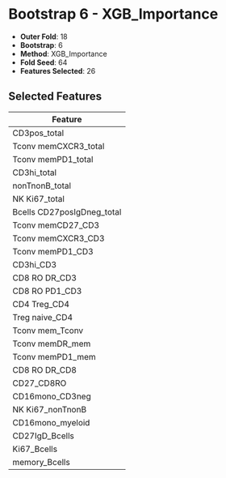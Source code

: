 # Bootstrap 6 - XGB_Importance

- **Outer Fold**: 18
- **Bootstrap**: 6
- **Method**: XGB_Importance
- **Fold Seed**: 64
- **Features Selected**: 26

## Selected Features

| Feature |
|---------|
| CD3pos_total |
| Tconv memCXCR3_total |
| Tconv memPD1_total |
| CD3hi_total |
| nonTnonB_total |
| NK Ki67_total |
| Bcells CD27posIgDneg_total |
| Tconv memCD27_CD3 |
| Tconv memCXCR3_CD3 |
| Tconv memPD1_CD3 |
| CD3hi_CD3 |
| CD8 RO DR_CD3 |
| CD8 RO PD1_CD3 |
| CD4 Treg_CD4 |
| Treg naive_CD4 |
| Tconv mem_Tconv |
| Tconv memDR_mem |
| Tconv memPD1_mem |
| CD8 RO DR_CD8 |
| CD27_CD8RO |
| CD16mono_CD3neg |
| NK Ki67_nonTnonB |
| CD16mono_myeloid |
| CD27IgD_Bcells |
| Ki67_Bcells |
| memory_Bcells |
